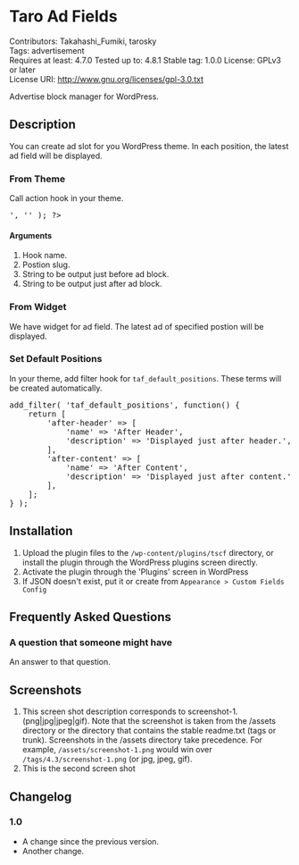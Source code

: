 # Taro Ad Fields

Contributors: Takahashi_Fumiki, tarosky  
Tags: advertisement  
Requires at least: 4.7.0
Tested up to: 4.8.1
Stable tag: 1.0.0
License: GPLv3 or later  
License URI: http://www.gnu.org/licenses/gpl-3.0.txt

Advertise block manager for WordPress.

## Description

You can create ad slot for you WordPress theme.
In each position, the latest ad field will be displayed.

### From Theme

Call action hook in your theme.

<pre>
<?php do_action( 'taro_ad_field', 'after-header', '<div class="after-header">', '</div>' ); ?>
</pre>

#### Arguments

1. Hook name.
2. Postion slug. 
3. String to be output just before ad block.
4. String to be output just after ad block.

### From Widget

We have widget for ad field. The latest ad of specified postion will be displayed.

### Set Default Positions

In your theme, add filter hook for `taf_default_positions`.
These terms will be created automatically.

<pre>
add_filter( 'taf_default_positions', function() {
	return [
		'after-header' => [
			'name' => 'After Header',
			'description' => 'Displayed just after header.',
		],
		'after-content' => [
			'name' => 'After Content',
			'description' => 'Displayed just after content.',
		],
	];
} );
</pre>


## Installation

1. Upload the plugin files to the `/wp-content/plugins/tscf` directory, or install the plugin through the WordPress plugins screen directly.
1. Activate the plugin through the 'Plugins' screen in WordPress
1. If JSON doesn't exist, put it or create from `Appearance > Custom Fields Config`


## Frequently Asked Questions

### A question that someone might have

An answer to that question.


## Screenshots

1. This screen shot description corresponds to screenshot-1.(png|jpg|jpeg|gif). Note that the screenshot is taken from
the /assets directory or the directory that contains the stable readme.txt (tags or trunk). Screenshots in the /assets 
directory take precedence. For example, `/assets/screenshot-1.png` would win over `/tags/4.3/screenshot-1.png` 
(or jpg, jpeg, gif).
2. This is the second screen shot

## Changelog

### 1.0

* A change since the previous version.
* Another change.
